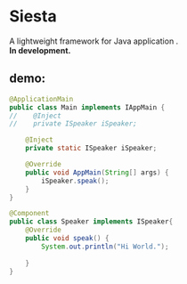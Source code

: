 # Siesta
A lightweight framework for Java application .     
**In development.**

## demo:
```java
@ApplicationMain
public class Main implements IAppMain {
//    @Inject
//    private ISpeaker iSpeaker;

    @Inject
    private static ISpeaker iSpeaker;

    @Override
    public void AppMain(String[] args) {
        iSpeaker.speak();
    }
}
```

```java
@Component
public class Speaker implements ISpeaker{
    @Override
    public void speak() {
        System.out.println("Hi World.");
        
    }
}
```
